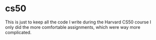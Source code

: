 # cs50

This is just to keep all the code I write during the Harvard CS50 course
I only did the more comfortable assignments, which were way more complicated.
